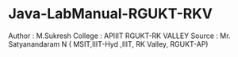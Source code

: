 # Java-LabManual-RGUKT-RKV

Author  : M.Sukresh
College : APIIIT RGUKT-RK VALLEY
Source  : Mr. Satyanandaram N ( MSIT,IIIT-Hyd ,IIIT, RK Valley, RGUKT-AP)
